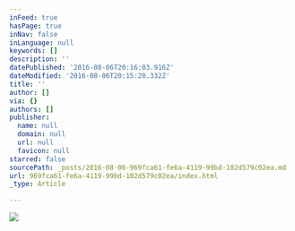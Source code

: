 ```yaml
---
inFeed: true
hasPage: true
inNav: false
inLanguage: null
keywords: []
description: ''
datePublished: '2016-08-06T20:16:03.916Z'
dateModified: '2016-08-06T20:15:20.332Z'
title: ''
author: []
via: {}
authors: []
publisher:
  name: null
  domain: null
  url: null
  favicon: null
starred: false
sourcePath: _posts/2016-08-06-969fca61-fe6a-4119-99bd-102d579c02ea.md
url: 969fca61-fe6a-4119-99bd-102d579c02ea/index.html
_type: Article

---
```

![](https://the-grid-user-content.s3-us-west-2.amazonaws.com/bb1e1ace-0200-413f-8b58-d37d70acd15b.jpg)